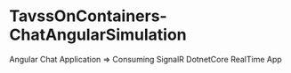 # TavssOnContainers-ChatAngularSimulation
Angular Chat Application => Consuming SignalR DotnetCore RealTime App
